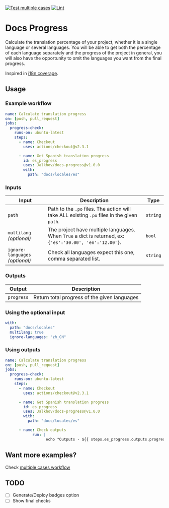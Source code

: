 [![Test multiple cases](https://github.com/Jalkhov/docs-pro/actions/workflows/multicases_test.yml/badge.svg)](https://github.com/Jalkhov/docs-pro/actions/workflows/multicases_test.yml) [![Lint](https://github.com/Jalkhov/docs-pro/actions/workflows/lint.yml/badge.svg)](https://github.com/Jalkhov/docs-pro/actions/workflows/lint.yml)

# Docs Progress

Calculate the translation percentage of your project, whether it is a single language or several languages. You will be able to get both the percentage of each language separately and the progress of the project in general, you will also have the opportunity to omit the languages you want from the final progress.

Inspired in [i18n coverage](https://github.com/alexkiro/i18n-coverage).

## Usage

### Example workflow

```yaml
name: Calculate translation progress
on: [push, pull_request]
jobs:
  progress-check:
    runs-on: ubuntu-latest
    steps:
      - name: Checkout
        uses: actions/checkout@v2.3.1

      - name: Get Spanish translation progress
        id: es_progress
        uses: Jalkhov/docs-progress@v1.0.0
        with:
          path: "docs/locales/es"
```

### Inputs

| Input                           | Description                                                  | Type     |
| ------------------------------- | ------------------------------------------------------------ | -------- |
| `path`                          | Path to the `.po` files. The action will take ALL existing `.po` files in the given `path`. | `string` |
| `multilang` _(optional)_        | The project have multiple languages. When `True` a dict is returned, ex: `{'es':'30.00', 'en':'12.00'}`. | `bool`   |
| `ignore-languages` _(optional)_ | Check all languages expect this one, comma separated list.   | `string` |

### Outputs

| Output     | Description                                  |
| ---------- | -------------------------------------------- |
| `progress` | Return total progress of the given languages |

### Using the optional input

```yaml
with:
  path: "docs/locales"
  multilang: true
  ignore-languages: "zh_CN"
```

### Using outputs

```yaml
name: Calculate translation progress
on: [push, pull_request]
jobs:
  progress-check:
    runs-on: ubuntu-latest
    steps:
      - name: Checkout
        uses: actions/checkout@v2.3.1

      - name: Get Spanish translation progress
        id: es_progress
        uses: Jalkhov/docs-progress@v1.0.0
        with:
          path: "docs/locales/es"

      - name: Check outputs
            run: |
                  echo "Outputs - ${{ steps.es_progress.outputs.progress }}"
```

## Want more examples?
Check [multiple cases workflow](.github/workflows/multicases_test.yml)

## TODO
- [ ] Generate/Deploy badges option
- [ ] Show final checks
